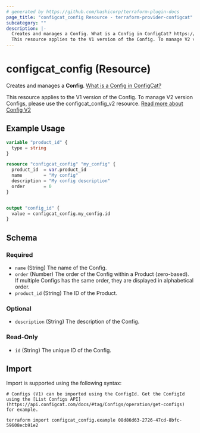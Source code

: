 ```yaml
---
# generated by https://github.com/hashicorp/terraform-plugin-docs
page_title: "configcat_config Resource - terraform-provider-configcat"
subcategory: ""
description: |-
  Creates and manages a Config. What is a Config in ConfigCat? https://configcat.com/docs/main-concepts
  This resource applies to the V1 version of the Config. To manage V2 version Configs, please use the configcatconfigv2 resource. Read more about Config V2 https://configcat.com/docs/V2/advanced/config-v2/
---
```


# configcat_config (Resource)

Creates and manages a **Config**. [What is a Config in ConfigCat?](https://configcat.com/docs/main-concepts)

This resource applies to the V1 version of the Config. To manage V2 version Configs, please use the configcat_config_v2 resource. [Read more about Config V2](https://configcat.com/docs/V2/advanced/config-v2/)

## Example Usage

```terraform
variable "product_id" {
  type = string
}

resource "configcat_config" "my_config" {
  product_id  = var.product_id
  name        = "My config"
  description = "My config description"
  order       = 0
}


output "config_id" {
  value = configcat_config.my_config.id
}
```

<!-- schema generated by tfplugindocs -->
## Schema

### Required

- `name` (String) The name of the Config.
- `order` (Number) The order of the Config within a Product (zero-based). If multiple Configs has the same order, they are displayed in alphabetical order.
- `product_id` (String) The ID of the Product.

### Optional

- `description` (String) The description of the Config.

### Read-Only

- `id` (String) The unique ID of the Config.

## Import

Import is supported using the following syntax:

```shell
# Configs (V1) can be imported using the ConfigId. Get the ConfigId using the [List Configs API](https://api.configcat.com/docs/#tag/Configs/operation/get-configs) for example.

terraform import configcat_config.example 08d86d63-2726-47cd-8bfc-59608ecb91e2
```
